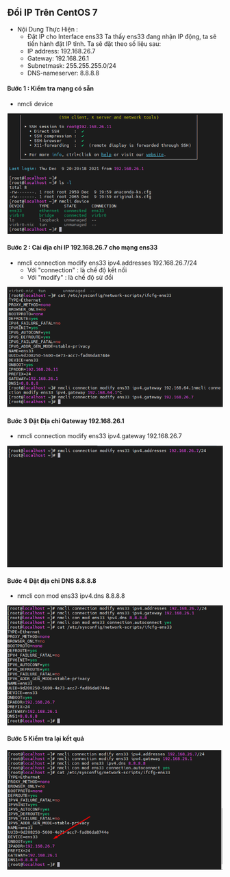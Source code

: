 ## Đổi IP Trên CentOS 7 
- Nội Dung Thực Hiện :
    + Đặt IP cho Interface ens33 Ta thấy ens33 đang nhận IP động, ta sẽ tiến hành đặt IP tĩnh. Ta sẽ đặt theo số liệu sau:
    + IP address: 192.168.26.7
    + Gateway: 192.168.26.1
    + Subnetmask: 255.255.255.0/24
    + DNS-nameserver: 8.8.8.8
#### Bước 1 : Kiểm tra mạng có sẵn 
- nmcli device 
 <img src = "img/Screenshot_2.png" >

#### Bước 2 : Cài địa chi IP 192.168.26.7 cho mạng ens33 
- nmcli connection modify ens33 ipv4.addresses 192.168.26.7/24
    + Với "connection" : là chế độ kết nối
    + Với "modify" : là chế độ sử đổi

<img src = "img/Screenshot_3.png" >
 
#### Bước 3 Đặt Địa chỉ Gateway 192.168.26.1
- nmcli connection modify ens33 ipv4.gateway 192.168.26.7
<img src = "img/Screenshot_4.png" >

#### Bước 4 Đặt địa chỉ DNS 8.8.8.8
- nmcli con mod ens33 ipv4.dns 8.8.8.8

<img src = "img/Screenshot_5.png" >

#### Bước 5 Kiểm tra lại kết quả 

<img src = "img/Screenshot_6.png" >

